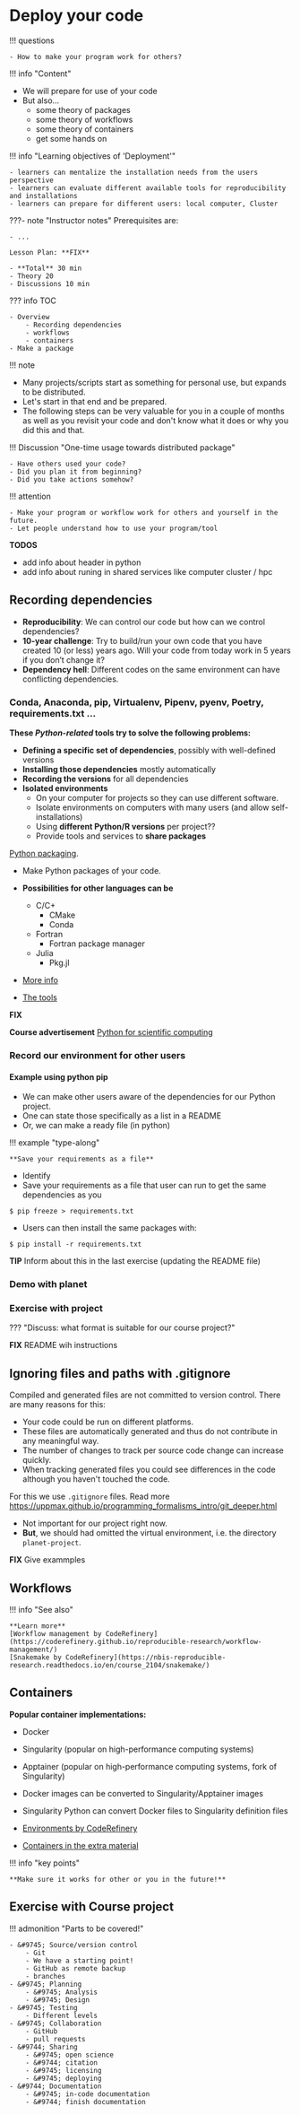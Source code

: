 # Deploy your code

!!! questions

    - How to make your program work for others?

!!! info "Content"

   - We will prepare for use of your code
   - But also...
     - some theory of packages
     - some theory of workflows
     - some theory of containers
     - get some hands on 

!!! info "Learning objectives of 'Deployment'"

    - learners can mentalize the installation needs from the users perspective
    - learners can evaluate different available tools for reproducibility and installations
    - learners can prepare for different users: local computer, Cluster

???- note "Instructor notes"
    Prerequisites are:

    - ...

    Lesson Plan: **FIX**
    
    - **Total** 30 min
    - Theory 20
    - Discussions 10 min

??? info TOC

    - Overview
        - Recording dependencies
        - workflows
        - containers
    - Make a package    

!!! note
   
   - Many projects/scripts start as something for personal use, but expands to be distributed.
   - Let's start in that end and be prepared.
   - The following steps can be very valuable for you in a couple of months as well as you revisit your code and don't know what it does or why you did this and that.


!!! Discussion "One-time usage towards distributed package"
    
    - Have others used your code?
    - Did you plan it from beginning?
    - Did you take actions somehow?


!!! attention

    - Make your program or workflow work for others and yourself in the future.
    - Let people understand how to use your program/tool



**TODOS**
- add info about header in python
- add info about runing in shared services like computer cluster / hpc

## Recording dependencies
-	**Reproducibility**: We can control our code but how can we control dependencies?
-	**10-year challenge**: Try to build/run your own code that you have created 10 (or less) years ago. Will your code from today work in 5 years if you don’t change it?
-	**Dependency hell**: Different codes on the same environment can have conflicting dependencies.

### Conda, Anaconda, pip, Virtualenv, Pipenv, pyenv, Poetry, requirements.txt …

**These _Python-related_ tools try to solve the following problems:**

-	**Defining a specific set of dependencies**, possibly with well-defined versions
-	**Installing those dependencies** mostly automatically
-	**Recording the versions** for all dependencies
-	**Isolated environments**
    -	On your computer for projects so they can use different software.
    -	Isolate environments on computers with many users (and allow self-installations)
    -	Using **different Python/R versions** per project??
    -    Provide tools and services to **share packages**

[Python packaging](https://aaltoscicomp.github.io/python-for-scicomp/packaging/).
- Make Python packages of your code.
  
- **Possibilities for other languages can be**
    - C/C+
        - CMake
        - Conda
    - Fortran
        - Fortran package manager
    - Julia
        - Pkg.jl
- [More info](https://uppmax.github.io/programming_formalisms_intro/reproducible_deeper.html#recording-dependencies)

- [The tools](https://uppmax.github.io/programming_formalisms_intro/reproducible_deeper.html#the-tools)

**FIX**


**Course advertisement**
[Python for scientific computing](https://aaltoscicomp.github.io/python-for-scicomp/)

### Record our environment for other users

#### Example using python pip

- We can make other users aware of the dependencies for our Python project.
- One can state those specifically as a list in a README
- Or, we can make a ready file (in python) 

!!! example "type-along"

    **Save your requirements as a file** 

   - Identify 
   - Save your requirements as a file that user can run to get the same dependencies as you

   ```console
   $ pip freeze > requirements.txt
   ```
   - Users can then install the same packages with:

   ```console
   $ pip install -r requirements.txt
   ```

**TIP** Inform about this in the last exercise (updating the README file)

### Demo with planet

### Exercise with project 

??? "Discuss: what format is suitable for our course project?"

**FIX**
README wih instructions

## Ignoring files and paths with .gitignore

Compiled and generated files are not committed to version control. There are many reasons for this:

- Your code could be run on different platforms.
- These files are automatically generated and thus do not contribute in any meaningful way.
- The number of changes to track per source code change can increase quickly.
- When tracking generated files you could see differences in the code although you haven't touched the code.

For this we use `.gitignore` files. Read more https://uppmax.github.io/programming_formalisms_intro/git_deeper.html

- Not important for our project right now.
- **But**, we should had omitted the virtual environment, i.e. the directory ``planet-project``.

**FIX**
Give exammples

## Workflows

!!! info "See also"

    **Learn more**
    [Workflow management by CodeRefinery](https://coderefinery.github.io/reproducible-research/workflow-management/)
    [Snakemake by CodeRefinery](https://nbis-reproducible-research.readthedocs.io/en/course_2104/snakemake/)


## Containers

**Popular container implementations:**
- Docker
- Singularity (popular on high-performance computing systems)
- Apptainer (popular on high-performance computing systems, fork of Singularity)
- Docker images can be converted to Singularity/Apptainer images
- Singularity Python can convert Docker files to Singularity definition files

- [Environments by CodeRefinery](https://coderefinery.github.io/reproducible-research/environments)
- [Containers in the extra material](https://uppmax.github.io/programming_formalisms_intro/reproducible_deeper.html#containers)


!!! info "key points"

    **Make sure it works for other or you in the future!**

## Exercise with Course project

!!! admonition "Parts to be covered!"

    - &#9745; Source/version control
        - Git
        - We have a starting point!
        - GitHub as remote backup
        - branches
    - &#9745; Planning
        - &#9745; Analysis
        - &#9745; Design
    - &#9745; Testing
        - Different levels
    - &#9745; Collaboration
        - GitHub
        - pull requests
    - &#9744; Sharing
        - &#9745; open science
        - &#9744; citation
        - &#9745; licensing
        - &#9745; deploying
    - &#9744; Documentation
        - &#9745; in-code documentation
        - &#9744; finish documentation


